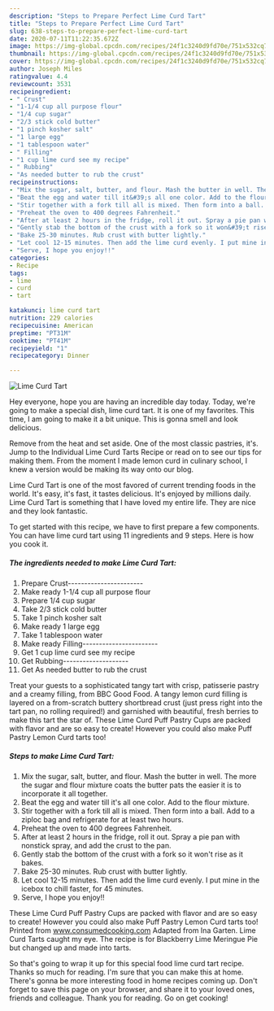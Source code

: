 ```yaml
---
description: "Steps to Prepare Perfect Lime Curd Tart"
title: "Steps to Prepare Perfect Lime Curd Tart"
slug: 638-steps-to-prepare-perfect-lime-curd-tart
date: 2020-07-11T11:22:35.672Z
image: https://img-global.cpcdn.com/recipes/24f1c3240d9fd70e/751x532cq70/lime-curd-tart-recipe-main-photo.jpg
thumbnail: https://img-global.cpcdn.com/recipes/24f1c3240d9fd70e/751x532cq70/lime-curd-tart-recipe-main-photo.jpg
cover: https://img-global.cpcdn.com/recipes/24f1c3240d9fd70e/751x532cq70/lime-curd-tart-recipe-main-photo.jpg
author: Joseph Miles
ratingvalue: 4.4
reviewcount: 3531
recipeingredient:
- " Crust"
- "1-1/4 cup all purpose flour"
- "1/4 cup sugar"
- "2/3 stick cold butter"
- "1 pinch kosher salt"
- "1 large egg"
- "1 tablespoon water"
- " Filling"
- "1 cup lime curd see my recipe"
- " Rubbing"
- "As needed butter to rub the crust"
recipeinstructions:
- "Mix the sugar, salt, butter, and flour. Mash the butter in well. The more the sugar and flour mixture coats the butter pats the easier it is to incorporate it all together."
- "Beat the egg and water till it&#39;s all one color. Add to the flour mixture."
- "Stir together with a fork till all is mixed. Then form into a ball. Add to a ziploc bag and refrigerate for at least two hours."
- "Preheat the oven to 400 degrees Fahrenheit."
- "After at least 2 hours in the fridge, roll it out. Spray a pie pan with nonstick spray, and add the crust to the pan."
- "Gently stab the bottom of the crust with a fork so it won&#39;t rise as it bakes."
- "Bake 25-30 minutes. Rub crust with butter lightly."
- "Let cool 12-15 minutes. Then add the lime curd evenly. I put mine in the icebox to chill faster, for 45 minutes."
- "Serve, I hope you enjoy!!"
categories:
- Recipe
tags:
- lime
- curd
- tart

katakunci: lime curd tart 
nutrition: 229 calories
recipecuisine: American
preptime: "PT31M"
cooktime: "PT41M"
recipeyield: "1"
recipecategory: Dinner

---
```



![Lime Curd Tart](https://img-global.cpcdn.com/recipes/24f1c3240d9fd70e/751x532cq70/lime-curd-tart-recipe-main-photo.jpg)

Hey everyone, hope you are having an incredible day today. Today, we're going to make a special dish, lime curd tart. It is one of my favorites. This time, I am going to make it a bit unique. This is gonna smell and look delicious.

Remove from the heat and set aside. One of the most classic pastries, it&#39;s. Jump to the Individual Lime Curd Tarts Recipe or read on to see our tips for making them. From the moment I made lemon curd in culinary school, I knew a version would be making its way onto our blog.

Lime Curd Tart is one of the most favored of current trending foods in the world. It's easy, it's fast, it tastes delicious. It's enjoyed by millions daily. Lime Curd Tart is something that I have loved my entire life. They are nice and they look fantastic.


To get started with this recipe, we have to first prepare a few components. You can have lime curd tart using 11 ingredients and 9 steps. Here is how you cook it.

<!--inarticleads1-->

##### The ingredients needed to make Lime Curd Tart:

1. Prepare  Crust-----------------------
1. Make ready 1-1/4 cup all purpose flour
1. Prepare 1/4 cup sugar
1. Take 2/3 stick cold butter
1. Take 1 pinch kosher salt
1. Make ready 1 large egg
1. Take 1 tablespoon water
1. Make ready  Filling-----------------------
1. Get 1 cup lime curd see my recipe
1. Get  Rubbing--------------------
1. Get As needed butter to rub the crust


Treat your guests to a sophisticated tangy tart with crisp, patisserie pastry and a creamy filling, from BBC Good Food. A tangy lemon curd filling is layered on a from-scratch buttery shortbread crust (just press right into the tart pan, no rolling required!) and garnished with beautiful, fresh berries to make this tart the star of. These Lime Curd Puff Pastry Cups are packed with flavor and are so easy to create! However you could also make Puff Pastry Lemon Curd tarts too! 

<!--inarticleads2-->

##### Steps to make Lime Curd Tart:

1. Mix the sugar, salt, butter, and flour. Mash the butter in well. The more the sugar and flour mixture coats the butter pats the easier it is to incorporate it all together.
1. Beat the egg and water till it&#39;s all one color. Add to the flour mixture.
1. Stir together with a fork till all is mixed. Then form into a ball. Add to a ziploc bag and refrigerate for at least two hours.
1. Preheat the oven to 400 degrees Fahrenheit.
1. After at least 2 hours in the fridge, roll it out. Spray a pie pan with nonstick spray, and add the crust to the pan.
1. Gently stab the bottom of the crust with a fork so it won&#39;t rise as it bakes.
1. Bake 25-30 minutes. Rub crust with butter lightly.
1. Let cool 12-15 minutes. Then add the lime curd evenly. I put mine in the icebox to chill faster, for 45 minutes.
1. Serve, I hope you enjoy!!


These Lime Curd Puff Pastry Cups are packed with flavor and are so easy to create! However you could also make Puff Pastry Lemon Curd tarts too! Printed from www.consumedcooking.com Adapted from Ina Garten. Lime Curd Tarts caught my eye. The recipe is for Blackberry Lime Meringue Pie but changed up and made into tarts. 

So that's going to wrap it up for this special food lime curd tart recipe. Thanks so much for reading. I'm sure that you can make this at home. There's gonna be more interesting food in home recipes coming up. Don't forget to save this page on your browser, and share it to your loved ones, friends and colleague. Thank you for reading. Go on get cooking!
